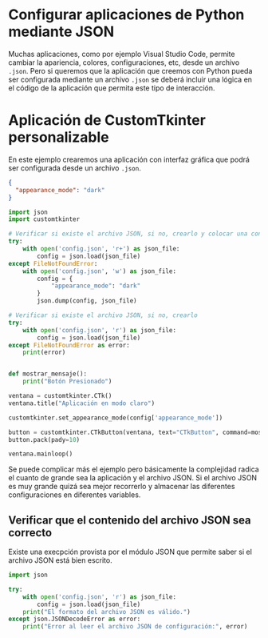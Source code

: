 # **Configurar aplicaciones de Python mediante JSON**

Muchas aplicaciones, como por ejemplo Visual Studio Code, permite cambiar la apariencia, colores, configuraciones, etc, desde un archivo `.json`. Pero si queremos que la aplicación que creemos con Python pueda ser configurada mediante un archivo `.json` se deberá incluir una lógica en el código de la aplicación que permita este tipo de interacción.

# **Aplicación de CustomTkinter personalizable**

En este ejemplo crearemos una aplicación con interfaz gráfica que podrá ser configurada desde un archivo `.json`.
```json
{
  "appearance_mode": "dark"
}
```


```python
import json
import customtkinter

# Verificar si existe el archivo JSON, si no, crearlo y colocar una configuración por defecto.
try:
    with open('config.json', 'r+') as json_file:
        config = json.load(json_file)
except FileNotFoundError:
    with open('config.json', 'w') as json_file:
        config = {
            "appearance_mode": "dark"
        }
        json.dump(config, json_file)

# Verificar si existe el archivo JSON, si no, crearlo
try:
    with open('config.json', 'r') as json_file:
        config = json.load(json_file)
except FileNotFoundError as error:
    print(error)


def mostrar_mensaje():
    print("Botón Presionado")

ventana = customtkinter.CTk()
ventana.title("Aplicación en modo claro")

customtkinter.set_appearance_mode(config['appearance_mode'])

button = customtkinter.CTkButton(ventana, text="CTkButton", command=mostrar_mensaje)
button.pack(pady=10)

ventana.mainloop()
```

Se puede complicar más el ejemplo pero básicamente la complejidad radica el cuanto de grande sea la aplicación y el archivo JSON. Si el archivo JSON es muy grande quizá sea mejor recorrerlo y almacenar las diferentes configuraciones en diferentes variables. 

## **Verificar que el contenido del archivo JSON sea correcto**

Existe una execpción provista por el módulo JSON que permite saber si el archivo JSON está bien escrito.

```python
import json

try:
    with open('config.json', 'r') as json_file:
        config = json.load(json_file)
    print("El formato del archivo JSON es válido.")
except json.JSONDecodeError as error:
    print("Error al leer el archivo JSON de configuración:", error)
```


